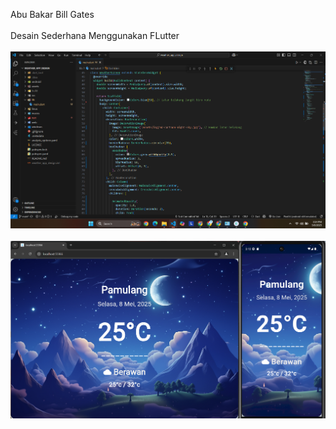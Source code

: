 Abu Bakar Bill Gates
<br>
<br>
Desain Sederhana Menggunakan FLutter
<br>
<br>
![Contoh Codingan](Screenshot_Hasil_Akhir_1.png)
<br>
<br>
![Contoh Hasil](Screenshot_Hasil_Akhir_2.png)
